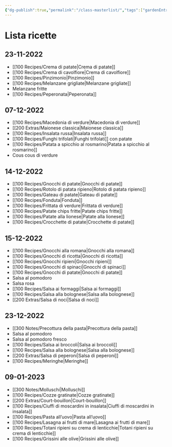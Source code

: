 ```yaml
---
{"dg-publish":true,"permalink":"/class-masterlist/","tags":["gardenEntry"]}
---
```


# Lista ricette
## 23-11-2022
- [[100 Recipes/Crema di patate\|Crema di patate]]
- [[100 Recipes/Crema di cavolfiore\|Crema di cavolfiore]]
- [[100 Recipes/Pinzimonio\|Pinzimonio]]
- [[100 Recipes/Melanzane grigliate\|Melanzane grigliate]]
- Melanzane fritte
- [[100 Recipes/Peperonata\|Peperonata]]
## 07-12-2022
- [[100 Recipes/Macedonia di verdure\|Macedonia di verdure]]
- [[200 Extras/Maionese classica\|Maionese classica]]
- [[100 Recipes/Insalata russa\|Insalata russa]]
- [[100 Recipes/Funghi trifolati\|Funghi trifolati]] con patate
- [[100 Recipes/Patata a spicchio al rosmarino\|Patata a spicchio al rosmarino]]
- Cous cous di verdure
## 14-12-2022
- [[100 Recipes/Gnocchi di patate\|Gnocchi di patate]]
- [[100 Recipes/Rotolo di patata ripieno\|Rotolo di patata ripieno]]
- [[100 Recipes/Gateau di patate\|Gateau di patate]]
- [[100 Recipes/Fonduta\|Fonduta]]
- [[100 Recipes/Frittata di verdure\|Frittata di verdure]]
- [[100 Recipes/Patate chips fritte\|Patate chips fritte]]
- [[100 Recipes/Patate alla lionese\|Patate alla lionese]]
- [[100 Recipes/Crocchette di patate\|Crocchette di patate]]
## 15-12-2022
- [[100 Recipes/Gnocchi alla romana\|Gnocchi alla romana]]
- [[100 Recipes/Gnocchi di ricotta\|Gnocchi di ricotta]]
- [[100 Recipes/Gnocchi ripieni\|Gnocchi ripieni]]
- [[100 Recipes/Gnocchi di spinaci\|Gnocchi di spinaci]]
- [[100 Recipes/Gnocchi di patate\|Gnocchi di patate]]
- Salsa al pomodoro
- Salsa rosa
- [[100 Recipes/Salsa ai formaggi\|Salsa ai formaggi]]
- [[100 Recipes/Salsa alla bolognese\|Salsa alla bolognese]]
- [[200 Extras/Salsa di noci\|Salsa di noci]]
## 23-12-2022
- [[300 Notes/Precottura della pasta\|Precottura della pasta]]
- Salsa al pomodoro
- Salsa al pomodoro fresco
- [[100 Recipes/Salsa ai broccoli\|Salsa ai broccoli]]
- [[100 Recipes/Salsa alla bolognese\|Salsa alla bolognese]]
- [[200 Extras/Salsa di peperoni\|Salsa di peperoni]]
- [[100 Recipes/Meringhe\|Meringhe]]
## 09-01-2023
- [[300 Notes/Molluschi\|Molluschi]]
- [[100 Recipes/Cozze gratinate\|Cozze gratinate]]
- [[200 Extras/Court-bouillon\|Court-bouillon]]
- [[100 Recipes/Ciuffi di moscardini in insalata\|Ciuffi di moscardini in insalata]]
- [[100 Recipes/Pasta all’uovo\|Pasta all’uovo]]
- [[100 Recipes/Lasagna ai frutti di mare\|Lasagna ai frutti di mare]]
- [[100 Recipes/Totani ripieni su crema di lenticchie\|Totani ripieni su crema di lenticchie]]
- [[100 Recipes/Grissini alle olive\|Grissini alle olive]]